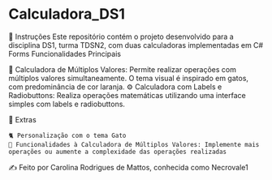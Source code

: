 # Calculadora_DS1

📌 Instruções
Este repositório contém o projeto desenvolvido para a disciplina DS1, turma TDSN2, com duas calculadoras implementadas em C# Forms
Funcionalidades Principais
   
   🧮 Calculadora de Múltiplos Valores: Permite realizar operações com múltiplos valores simultaneamente. O tema visual é inspirado em gatos, com predominância de cor laranja.
   ⚙️ Calculadora com Labels e Radiobuttons: Realiza operações matemáticas utilizando uma interface simples com labels e radiobuttons.
 
🌟 Extras

    🐈 Personalização com o tema Gato 
    📝 Funcionalidades à Calculadora de Múltiplos Valores: Implemente mais operações ou aumente a complexidade das operações realizadas

✍️ Feito por Carolina Rodrigues de Mattos, conhecida como Necrovale1
